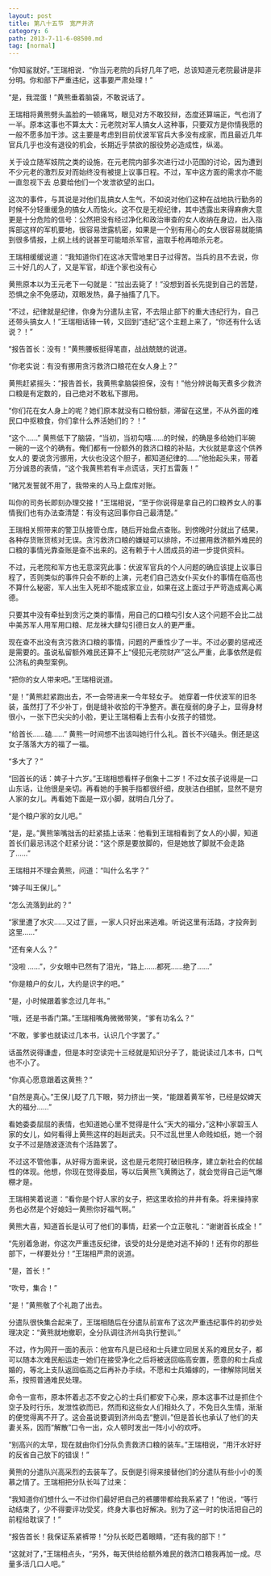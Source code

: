 ```yaml
---
layout: post
title: 第八十五节　宽严并济
category: 6
path: 2013-7-11-6-08500.md
tag: [normal]
---
```


“你知鲨就好。”王瑞相说．“你当元老院的兵好几年了吧，总该知道元老院最讲是非分明。你和部下严重违纪，这事要严肃处理！”

“是，我混蛋！”黄熊垂着脑袋，不敢说话了。

王瑞相将黄熊劈头盖脸的一顿痛骂，眼见对方不敢狡辩，态度还算端正，气也消了一半。原本这事也不算太大：元老院对军人搞女人这种事，只要双方是你情我愿的一般不愿多加干涉。这主要是考虑到目前伏波军官兵大多没有成家，而且最近几年官兵几乎也没有退役的机会，长期近乎禁欲的服役势必造成性，纵渴。

关于设立随军妓院之类的设施，在元老院内部多次进行过小范围的讨论，因为遭到不少元老的激烈反对而始终没有被提上议事日程。不过，军中这方面的需求亦不能一直忽视下去 总要给他们一个发泄欲望的出口。

这次的事件，与其说是对他们乱搞女人生气，不如说对他们这种在战地执行勤务的时候不分轻重缓急的搞女人而恼火。这不仅是无视纪律，其中透露出来得麻痹大意更是十分危险的信号：公然把没有经过净化和政治审查的女人收纳在身边，出入指挥部这样的军机要地，很容易泄露机密，如果是一个别有用心的女人很容易就能搞到很多情报，上纲上线的说甚至可能暗杀军官，盗取手枪再暗杀元老。

王瑞相缓缓说道：“我知道你们在这冰天雪地里日子过得苦。当兵的且不去说，你三十好几的人了，又是军官，却连个家也没有心

黄熊原本以为王元老下一句就是：“拉出去毙了！”没想到首长先提到自己的苦楚，恐惧之余不免感动，双眼发热，鼻子抽搐了几下。

“不过，纪律就是纪律，你身为分遣队主官，不去阻止部下的重大违纪行为，自己还带头搞女人！”王瑞相话锋一转，又回到“违纪”这个主题上来了，“你还有什么话说？！”

“报告首长：没有！”黄熊腰板挺得笔直，战战兢兢的说道。

“你老实说：有没有挪用贪污救济口粮花在女人身上？”

黄熊赶紧摇头：“报告首长，我黄熊拿脑袋担保，没有！”他分辨说每天煮多少救济口粮是有定数的，自己绝对不敢私下挪用。

“你们花在女人身上的呢？她们原本就没有口粮份额，滞留在这里，不从外面的难民口中抠粮食，你们拿什么养活她们的？！”

“这个……” 黄熊低下了脑袋，“当初，当初勾嘻……的时候，的确是多给她们半碗一碗的一这个的确有。俺们都有一份额外的救济口粮的补贴，大伙就是拿这个供养女人的 要说贪污挪用，大伙也没这个胆子，都知道纪律的……”他抬起头来，带着万分诚恳的表情，“这个我黄熊若有半点谎话，天打五雷轰！”

“赌咒发誓就不用了，我带来的人马上盘库对账。

叫你的司务长即刻办理交接！”王瑞相说，“至于你说得是拿自己的口粮养女人的事情我们也有办法查清楚：有没有这回事你自己最清楚。”

王瑞相关照带来的警卫队接管仓库，随后开始盘点查账。到傍晚时分就出了结果，各种存货账货核对无误。贪污救济口粮的嫌疑可以排除，不过挪用救济额外难民的口粮的事情光靠查账是查不出来的。这有赖于十人团成员的进一步提供资料。

不过，元老院和军方也无意深究此事：伏波军官兵的个人问题的确应该提上议事日程了，否则类似的事件只会不断的上演，元老们自己选女仆买女仆的事情在临高也不算什么秘密，军人出生入死却不能成家立业，如果在这上面过于严苛造成离心离德。

只要其中没有牵扯到贪污之类的事情，用自己的口粮勾引女人这个问题不会比二战中美苏军人用军用口粮、尼龙袜大肆勾引德日女人的更严重。

现在查不出没有贪污救济口粮的事情，问题的严重性少了一半。不过必要的惩戒还是需要的。虽说私留额外难民还算不上“侵犯元老院财产”这么严重，此事依然是假公济私的典型案例。

“把你的女人带来吧。”王瑞相说道。

“是！”黄熊赶紧跑出去，不一会带进来一今年轻女子。 她穿着一件伏波军的旧冬装，虽然打了不少补丁，倒是缝补收拾的干净整齐。裹在瘦弱的身子上，显得身材很小，一张下巴尖尖的小脸，更让王瑞相看上去有小女孩子的错觉。

“给首长……磕……” 黄熊一时间想不出该叫她行什么礼。首长不兴磕头。倒还是这女子落落大方的福了一福。

“多大了？”

“回首长的话：婢子十六岁。”王瑞相想看样子倒象十二岁！不过女孩子说得是一口山东话，让他很是亲切。再看她的手腕手指都很纤细，皮肤洁白细腻，显然不是穷人家的女儿。再看她下面是一双小脚，就明白几分了。

“是个粮户家的女儿吧。”

“是，是。”黄熊笨嘴拙舌的赶紧插上话来：他看到王瑞相看到了女人的小脚，知道首长们最忌讳这个赶紧分说：“这个原是要放脚的，但是她放了脚就不会走路了……”

王瑞相并不理会黄熊，问道：“叫什么名字？”

“婢子叫王保儿。”

“怎么流落到此的？”

“家里遭了水灾……又过了匪，一家人只好出来逃难。听说这里有活路，才投奔到这里……”

“还有亲人么？”

“没啦 ……”，少女眼中已然有了泪光，“路上……都死……绝了……”

“你是粮户的女儿，大约是识字的吧。”

“是，小时候跟着爹念过几年书。”

“哦，还是书香门第。”王瑞相嘴角微微带笑，“爹有功名么？”

“不敢，爹爹也就读过几本书，认识几个字罢了。”

话虽然说得谦虚，但是本时空读完十三经就是知识分子了，能说读过几本书，口气也不小了。

“你真心愿意跟着这黄熊？”

“自然是真心。”王保儿眨了几下眼，努力挤出一笑，“能跟着黄军爷，已经是奴婢天大的福分……”

看她委委屈屈的表情，也知道她心里不觉得是什么“天大的福分，”这种小家碧玉人家的女儿，如何看得上黄熊这样的赳赳武夫。只不过乱世里人命贱如纸，她一个弱女子不过是随波逐流有个活路罢了。

不过这不管他事，从好得方面来说，这也是元老院打破旧秩序，建立新社会的优越性的体现。他想，你现在觉得委屈，等以后黄熊飞黄腾达了，就会觉得自己运气爆棚才是。

王瑞相笑着说道：“看你是个好人家的女子，把这里收拾的井井有条。将来操持家务也必然是个好媳妇一黄熊你好福气啊。”

黄熊大喜，知道首长是认可了他们的事情，赶紧一个立正敬礼：“谢谢首长成全！”

“先别着急谢，你这次严重违反纪律，该受的处分是绝对逃不掉的！还有你的那些部下，一样要处分！”王瑞相严肃的说道。

“是，首长！”

“吹号，集合！”

“是！”黄熊敬了个礼跑了出去。

分遣队很快集合起来了，王瑞相随后在分遣队前宣布了这次严重违纪事件的初步处理决定：“黄熊就地撤职，全分队调往济州岛执行整训。”

不过，作为网开一面的表示：他宣布凡是已经和士兵建立同居关系的难民女子，都可以随本次难民船运走一她们在接受净化之后将被送回临高安置，愿意的和士兵成婚的，等北上支队返回临高之后再补办手续。不愿和士兵婚嫁的，一律解除同居关系，按照普通难民处理。

命令一宣布，原本怀着忐忑不安之心的士兵们都安下心来，原本这事不过是抓住个空子及时行乐，发泄性欲而已，然而和这些女人们相处久了，不免日久生情，渐渐的便觉得离不开了。这会虽说要调到济州岛去“整训，”但是首长也承认了他们的夫妻关系，因而“解散”口令一出，众人顿时发出一阵小小的欢呼。

“别高兴的太早，现在就由你们分队负责救济口粮的装车。”王瑞相说，“用汗水好好的反省自己放下的错误！”

黄熊的分遣队兴高采烈的去装车了。反倒是引得来接替他们的分遣队有些小小的羡慕之情了。王瑞相把分队长叫了过来：

“我知道你们想什么一不过你们最好把自己的裤腰带都给我系紧了！”他说，“等行动结束了，少不得要评功受奖，终身大事也好解决。别为了这一时的快活把自己的前程给耽误了！”

“报告首长！我保证系紧裤带！”分队长眨巴着眼睛，“还有我的部下！”

“这就对了，”王瑞相点头，“另外，每天供给给额外难民的救济口粮我再加一成。尽量多活几口人吧。”
